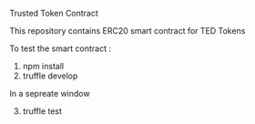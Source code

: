 Trusted Token Contract

This repository contains ERC20 smart contract for TED Tokens 

To test the smart contract :

1. npm install 
2. truffle develop

In a sepreate window

3. truffle test


